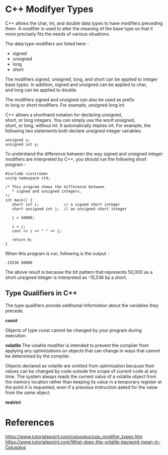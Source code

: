 # C++ Modifyer Types

C++ allows the char, int, and double data types to have modifiers preceding them. A modifier is used to alter the meaning of the base type so that it more precisely fits the needs of various situations.

The data type modifiers are listed here -

-   signed
-   unsigned
-   long
-   short

The modifiers signed, unsigned, long, and short can be applied to integer base types. In addition, signed and unsigned can be applied to char, and long can be applied to double.

The modifiers signed and unsigned can also be used as prefix to long or short modifiers. For example, unsigned long int.

C++ allows a shorthand notation for declaring unsigned, short, or long integers. You can simply use the word unsigned, short, or long, without int. It automatically implies int. For example, the following two statements both declare unsigned integer variables.
```
unsigned x;
unsigned int y;
```
To understand the difference between the way signed and unsigned integer modifiers are interpreted by C++, you should run the following short program -

```
#include <iostream>
using namespace std;

/* This program shows the difference between
   * signed and unsigned integers.
*/
int main() {
   short int i;           // a signed short integer
   short unsigned int j;  // an unsigned short integer

   j = 50000;

   i = j;
   cout << i << " " << j;

   return 0;
}
```

When this program is run, following is the output -
```
-15536 50000
```
The above result is because the bit pattern that represents 50,000 as a short unsigned integer is interpreted as -15,536 by a short.

Type Qualifiers in C++
----------------------

The type qualifiers provide additional information about the variables they precede.

**const**

Objects of type const cannot be changed by your program during execution.

**volatile**
The volatile modifier is intended to prevent the compiler from applying any optimizations on objects that can change in ways that cannot be determined by the compiler. 

Objects declared as volatile are omitted from optimization because their values can be changed by code outside the scope of current code at any time. The system always reads the current value of a volatile object from the memory location rather than keeping its value in a temporary register at the point it is requested, even if a previous instruction asked for the value from the same object.

**restrict**


# References
https://www.tutorialspoint.com/cplusplus/cpp_modifier_types.htm
https://www.tutorialspoint.com/What-does-the-volatile-keyword-mean-in-Cplusplus
